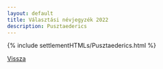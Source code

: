 ```yaml
---
layout: default
title: Választási névjegyzék 2022
description: Pusztaederics
---
```


{% include settlementHTMLs/Pusztaederics.html %}

[Vissza](../)
